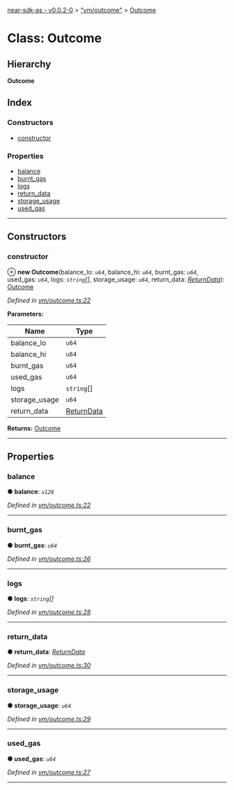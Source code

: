 [near-sdk-as - v0.0.2-0](../README.md) > ["vm/outcome"](../modules/_vm_outcome_.md) > [Outcome](../classes/_vm_outcome_.outcome.md)

# Class: Outcome

## Hierarchy

**Outcome**

## Index

### Constructors

* [constructor](_vm_outcome_.outcome.md#constructor)

### Properties

* [balance](_vm_outcome_.outcome.md#balance)
* [burnt_gas](_vm_outcome_.outcome.md#burnt_gas)
* [logs](_vm_outcome_.outcome.md#logs)
* [return_data](_vm_outcome_.outcome.md#return_data)
* [storage_usage](_vm_outcome_.outcome.md#storage_usage)
* [used_gas](_vm_outcome_.outcome.md#used_gas)

---

## Constructors

<a id="constructor"></a>

###  constructor

⊕ **new Outcome**(balance_lo: *`u64`*, balance_hi: *`u64`*, burnt_gas: *`u64`*, used_gas: *`u64`*, logs: *`string`[]*, storage_usage: *`u64`*, return_data: *[ReturnData](_vm_outcome_.returndata.md)*): [Outcome](_vm_outcome_.outcome.md)

*Defined in [vm/outcome.ts:22](https://github.com/near/near-sdk-as/blob/13976e25/assembly/vm/outcome.ts#L22)*

**Parameters:**

| Name | Type |
| ------ | ------ |
| balance_lo | `u64` |
| balance_hi | `u64` |
| burnt_gas | `u64` |
| used_gas | `u64` |
| logs | `string`[] |
| storage_usage | `u64` |
| return_data | [ReturnData](_vm_outcome_.returndata.md) |

**Returns:** [Outcome](_vm_outcome_.outcome.md)

___

## Properties

<a id="balance"></a>

###  balance

**● balance**: *`u128`*

*Defined in [vm/outcome.ts:22](https://github.com/near/near-sdk-as/blob/13976e25/assembly/vm/outcome.ts#L22)*

___
<a id="burnt_gas"></a>

###  burnt_gas

**● burnt_gas**: *`u64`*

*Defined in [vm/outcome.ts:26](https://github.com/near/near-sdk-as/blob/13976e25/assembly/vm/outcome.ts#L26)*

___
<a id="logs"></a>

###  logs

**● logs**: *`string`[]*

*Defined in [vm/outcome.ts:28](https://github.com/near/near-sdk-as/blob/13976e25/assembly/vm/outcome.ts#L28)*

___
<a id="return_data"></a>

###  return_data

**● return_data**: *[ReturnData](_vm_outcome_.returndata.md)*

*Defined in [vm/outcome.ts:30](https://github.com/near/near-sdk-as/blob/13976e25/assembly/vm/outcome.ts#L30)*

___
<a id="storage_usage"></a>

###  storage_usage

**● storage_usage**: *`u64`*

*Defined in [vm/outcome.ts:29](https://github.com/near/near-sdk-as/blob/13976e25/assembly/vm/outcome.ts#L29)*

___
<a id="used_gas"></a>

###  used_gas

**● used_gas**: *`u64`*

*Defined in [vm/outcome.ts:27](https://github.com/near/near-sdk-as/blob/13976e25/assembly/vm/outcome.ts#L27)*

___

